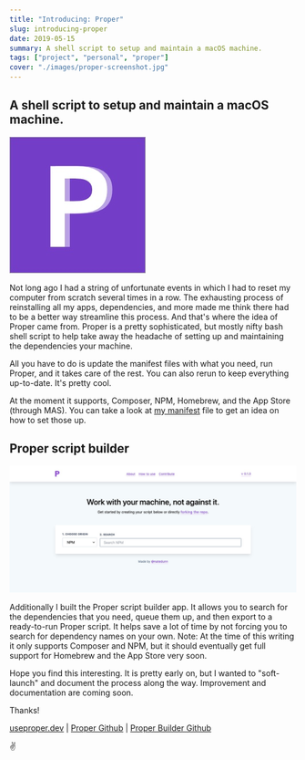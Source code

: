 ```yaml
---
title: "Introducing: Proper"
slug: introducing-proper
date: 2019-05-15
summary: A shell script to setup and maintain a macOS machine.
tags: ["project", "personal", "proper"]
cover: "./images/proper-screenshot.jpg"
---
```


## A shell script to setup and maintain a macOS machine.

![Proper Logo](./images/proper-logo.jpg)

Not long ago I had a string of unfortunate events in which I had to reset my computer from scratch several times in a row. The exhausting process of reinstalling all my apps, dependencies, and more made me think there had to be a better way streamline this process. And that's where the idea of Proper came from. Proper is a pretty sophisticated, but mostly nifty bash shell script to help take away the headache of setting up and maintaining the dependencies your machine.

All you have to do is update the manifest files with what you need, run Proper, and it takes care of the rest. You can also rerun to keep everything up-to-date. It's pretty cool.

At the moment it supports, Composer, NPM, Homebrew, and the App Store (through MAS). You can take a look at [my manifest](https://github.com/natedunn/proper/tree/master/manifest) file to get an idea on how to set those up.

## Proper script builder

![Proper Screenshot](./images/proper-screenshot.jpg)

Additionally I built the Proper script builder app. It allows you to search for the dependencies that you need, queue them up, and then export to a ready-to-run Proper script. It helps save a lot of time by not forcing you to search for dependency names on your own. Note: At the time of this writing it only supports Composer and NPM, but it should eventually get full support for Homebrew and the App Store very soon.

Hope you find this interesting. It is pretty early on, but I wanted to "soft-launch" and document the process along the way. Improvement and documentation are coming soon.

Thanks!

[useproper.dev](https://www.useproper.dev) | [Proper Github](https://github.com/useproper/proper/) | [Proper Builder Github](https://github.com/useproper/proper-app/)

✌️
